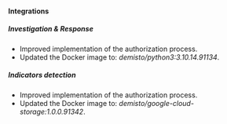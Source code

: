 #### Integrations

##### Investigation & Response

- Improved implementation of the authorization process.
- Updated the Docker image to: *demisto/python3:3.10.14.91134*.

##### Indicators detection

- Improved implementation of the authorization process.
- Updated the Docker image to: *demisto/google-cloud-storage:1.0.0.91342*.
